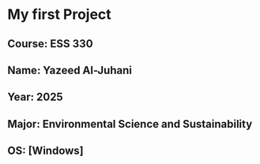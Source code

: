 # My first Project
## **Course**: ESS 330
## **Name**: Yazeed Al-Juhani
## **Year**: 2025
## **Major**: Environmental Science and Sustainability
## **OS**: [Windows]